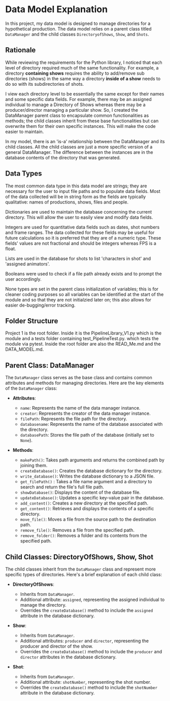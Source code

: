 # Data Model Explanation

In this project, my data model is designed to manage directories for a hypothetical production. The data model relies on a parent class titled `DataManager` and the child classes `DirectoryofShows`, `Show`, and `Shots`.

## Rationale

While reviewing the requirements for the Python library, I noticed that each level of directory required much of the same functionality. For example, a directory **containing shows** requires the ability to add/remove sub directories (shows) in the same way a directory **inside of a show** needs to do so with its subdirectories of shots.

I view each directory level to be essentially the same except for their names and some specific data fields. For example, there may be an assigned individual to manage a Directory of Shows whereas there may be a producer/director managing a particular show. So, I created the DataManager parent class to encapsulate common functionalities as methods; the child classes inherit from these base functionalities but can overwrite them for their own specific instances. This will make the code easier to maintain.

In my model, there is an 'is-a' relationship between the DataManager and its child classes. All the child classes are just a more specific version of a general DataManager. The difference between the instances are in the database contents of the directory that was generated.


## Data Types

The most common data type in this data model are strings; they are necessary for the user to input file paths and to populate data fields. Most of the data collected will be in string form as the fields are typically qualitative: names of productions, shows, files and people.

Dictionaries are used to maintain the database concerning the current directory. This will allow the user to easily view and modify data fields. 

Integers are used for quantitative data fields such as dates, shot numbers and frame ranges. The data collected for these fields may be useful for future calculations so it is preferred that they are of a numeric type. These fields' values are not fractional and should be integers whereas FPS is a float.

Lists are used in the database for shots to list 'characters in shot' and 'assigned animators'.

Booleans were used to check if a file path already exists and to prompt the user accordingly.

None types are set in the parent class initialization of variables; this is for cleaner coding purposes so all variables can be identified at the start of the module and so that they are not initialzied later on; this also allows for easier de-bugging/error tracking. 

## Folder Structure

Project 1 is the root folder. Inside it is the PipelineLibrary_V1.py which is the module and a tests folder containing test_PipelineTest.py. which tests the module via pytest. Inside the root folder are also the READ_Me.md and the DATA_MODEL.md.

## Parent Class: DataManager

The `DataManager` class serves as the base class and contains common attributes and methods for managing directories. Here are the key elements of the `DataManager` class:

- **Attributes**:
  - `name`: Represents the name of the data manager instance.
  - `creator`: Represents the creator of the data manager instance.
  - `filePath`: Represents the file path for the directory.
  - `databasename`: Represents the name of the database associated with the directory.
  - `databasePath`: Stores the file path of the database (initially set to `None`).

- **Methods**:
  - `makePath()`: Takes path arguments and returns the combined path by joining them.
  - `createDatabase()`: Creates the database dictionary for the directory.
  - `write_database()`: Writes the database dictionary to a JSON file.
  - `get_filePath()` : Takes a file name argument and a directory to search and return the file's full file path. 
  - `showDatabase()`: Displays the content of the database file.
  - `updateDatabase()`: Updates a specific key-value pair in the database.
  - `add_content()`: Creates a new directory at the specified path.
  - `get_content()`: Retrieves and displays the contents of a specific directory.
  - `move_file()`: Moves a file from the source path to the destination path.
  - `remove_file()`: Removes a file from the specified path.
  - `remove_folder()`: Removes a folder and its contents from the specified path.

## Child Classes: DirectoryOfShows, Show, Shot

The child classes inherit from the `DataManager` class and represent more specific types of directories. Here's a brief explanation of each child class:

- **DirectoryOfShows**:
  - Inherits from `DataManager`.
  - Additional attribute: `assigned`, representing the assigned individual to manage the directory.
  - Overrides the `createDatabase()` method to include the `assigned` attribute in the database dictionary.

- **Show**:
  - Inherits from `DataManager`.
  - Additional attributes: `producer` and `director`, representing the producer and director of the show.
  - Overrides the `createDatabase()` method to include the `producer` and `director` attributes in the database dictionary.

- **Shot**:
  - Inherits from `DataManager`.
  - Additional attribute: `shotNumber`, representing the shot number.
  - Overrides the `createDatabase()` method to include the `shotNumber` attribute in the database dictionary.


